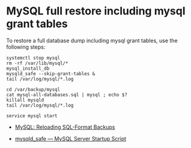 # MySQL full restore including mysql grant tables

To restore a full database dump including mysql grant tables, use the following
steps:

	systemctl stop mysql
	rm -rf /var/lib/mysql/*
	mysql_install_db
	mysqld_safe --skip-grant-tables &
	tail /var/log/mysql/*.log

	cd /var/backup/mysql
	cat mysql-all-databases.sql | mysql ; echo $?
	killall mysqld
	tail /var/log/mysql/*.log

	service mysql start

* [MySQL: Reloading SQL-Format Backups](http://dev.mysql.com/doc/refman/5.7/en/reloading-sql-format-dumps.html)

* [mysqld_safe — MySQL Server Startup Script](https://dev.mysql.com/doc/refman/5.5/en/mysqld-safe.html)
